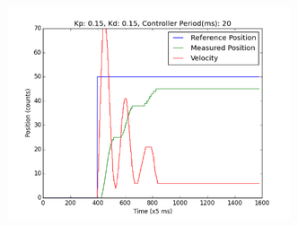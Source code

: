 ![Kp0.15Kd0.15F20P50](https://raw.githubusercontent.com/kevinpeterson/SEng-5831-Lab2/master/output/Kp0.15Kd0.15F20P50.png)
